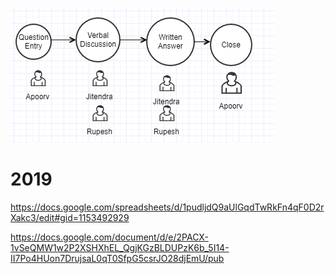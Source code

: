 ![Flow-Diagram](/documents/screenshot-and-videos/questions-answers-sequence-diagram.PNG)
# 2019
https://docs.google.com/spreadsheets/d/1pudljdQ9aUlGqdTwRkFn4qF0D2rXakc3/edit#gid=1153492929

https://docs.google.com/document/d/e/2PACX-1vSeQMW1w2P2XSHXhEL_QgjKGzBLDUPzK6b_5I14-II7Po4HUon7DrujsaL0qT0SfpG5csrJO28djEmU/pub
